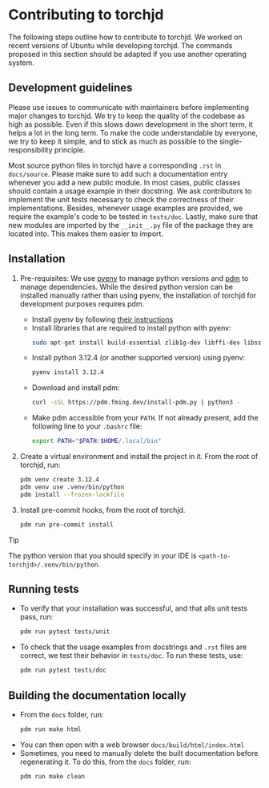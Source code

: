 # Contributing to torchjd

The following steps outline how to contribute to torchjd.
We worked on recent versions of Ubuntu while developing torchjd. The commands proposed in this
section should be adapted if you use another operating system.

## Development guidelines
Please use issues to communicate with maintainers before implementing major changes to torchjd.
We try to keep the quality of the codebase as high as possible. Even if this slows down development
in the short term, it helps a lot in the long term. To make the code understandable by everyone, we
try to keep it simple, and to stick as much as possible to the single-responsibility principle.

Most source python files in torchjd have a corresponding `.rst` in `docs/source`. Please make sure
to add such a documentation entry whenever you add a new public module. In most cases, public
classes should contain a usage example in their docstring.
We ask contributors to implement the unit
tests necessary to check the correctness of their implementations. Besides, whenever usage examples
are provided, we require the example's code to be tested in `tests/doc`.
Lastly, make sure that new modules are imported by the `__init__.py` file of the package they are
located into. This makes them easier to import.

## Installation
1) Pre-requisites: We use [pyenv](https://github.com/pyenv/pyenv) to manage python versions and
   [pdm](https://pdm-project.org/en/latest/) to manage dependencies. While the desired python
   version can be installed manually rather than using pyenv, the installation of torchjd for
   development purposes requires pdm.
   - Install pyenv by following [their instructions](https://github.com/pyenv/pyenv#installation)
   - Install libraries that are required to install python with pyenv:
     ```bash
     sudo apt-get install build-essential zlib1g-dev libffi-dev libssl-dev libbz2-dev libreadline-dev libsqlite3-dev liblzma-dev
     ```
   - Install python 3.12.4 (or another supported version) using pyenv:
      ```bash
      pyenv install 3.12.4
      ```
   - Download and install pdm:
     ```bash
     curl -sSL https://pdm.fming.dev/install-pdm.py | python3 -
     ```
   - Make pdm accessible from your `PATH`. If not already present, add the following line to your
   `.bashrc` file:
     ```bash
     export PATH="$PATH:$HOME/.local/bin"
     ```

2) Create a virtual environment and install the project in it. From the root of torchjd, run:
   ```bash
   pdm venv create 3.12.4
   pdm venv use .venv/bin/python
   pdm install --frozen-lockfile
   ```

3) Install pre-commit hooks, from the root of torchjd.
   ```bash
   pdm run pre-commit install
   ```

> [!TIP]
> The python version that you should specify in your IDE is `<path-to-torchjd>/.venv/bin/python`.

## Running tests
   - To verify that your installation was successful, and that alls unit tests pass, run:
     ```bash
     pdm run pytest tests/unit
     ```

   - To check that the usage examples from docstrings and `.rst` files are correct, we test their
   behavior in `tests/doc`. To run these tests, use:
     ```bash
     pdm run pytest tests/doc
     ```

## Building the documentation locally
   - From the `docs` folder, run:
     ```bash
     pdm run make html
     ```
   - You can then open with a web browser `docs/build/html/index.html`
   - Sometimes, you need to manually delete the built documentation before regenerating it. To do
   this, from the `docs` folder, run:
     ```bash
     pdm run make clean
     ```
